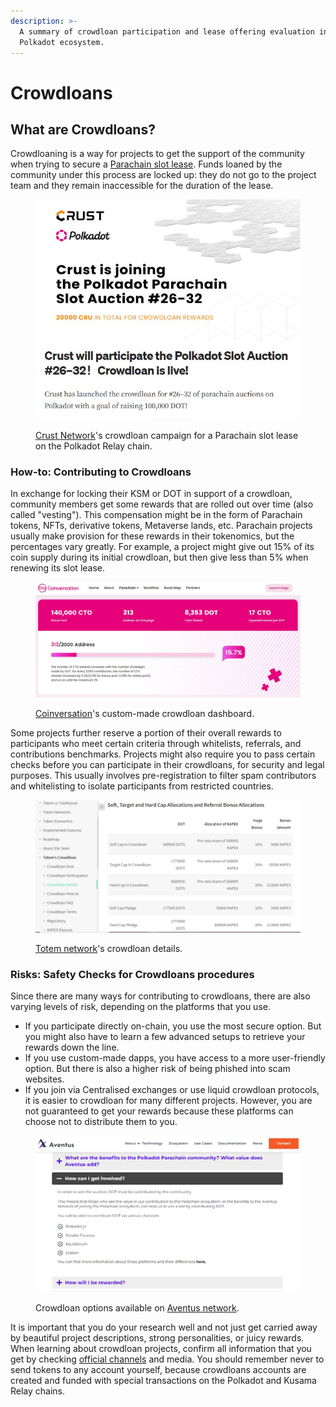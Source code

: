 ```yaml
---
description: >-
  A summary of crowdloan participation and lease offering evaluation in the
  Polkadot ecosystem.
---
```


# Crowdloans

## What are Crowdloans?

Crowdloaning is a way for projects to get the support of the community when trying to secure a [Parachain slot lease](../bidding/parachain-slot-lease.md). Funds loaned by the community under this process are locked up: they do not go to the project team and they remain inaccessible for the duration of the lease.

<figure><img src="../../../.gitbook/assets/O_CLCrust.JPG" alt="Crust&#x27;s crowdloan campaign for a parachain slot lease on the Polkadot Relay chain."><figcaption><p><a href="https://medium.com/crustnetwork/crust-will-participate-the-polkadot-slot-auction-26-32-crowdloan-is-live-99564cdd1af1">Crust Network</a>'s crowdloan campaign for a Parachain slot lease on the Polkadot Relay chain.</p></figcaption></figure>



### How-to: Contributing to Crowdloans

In exchange for locking their KSM or DOT in support of a crowdloan, community members get some rewards that are rolled out over time (also called "vesting"). This compensation might be in the form of Parachain tokens, NFTs, derivative tokens, Metaverse lands, etc. Parachain projects usually make provision for these rewards in their tokenomics, but the percentages vary greatly. For example, a project might give out 15% of its coin supply during its initial crowdloan, but then give less than 5% when renewing its slot lease.

<figure><img src="../../../.gitbook/assets/O_CLCoinversation.JPG" alt="A custom-made crowdloan dashboard showing reward details on Coinversation&#x27;s platform."><figcaption><p><a href="https://www.coinversation.io/joinus">Coinversation</a>'s custom-made crowdloan dashboard.</p></figcaption></figure>

Some projects further reserve a portion of their overall rewards to participants who meet certain criteria through whitelists, referrals, and contributions benchmarks. Projects might also require you to pass certain checks before you can participate in their crowdloans, for security and legal purposes. This usually involves pre-registration to filter spam contributors and whitelisting to isolate participants from restricted countries.

<figure><img src="../../../.gitbook/assets/O_CLTotem.JPG" alt="Crowdloan&#x27;s token allocations for Totem network."><figcaption><p><a href="https://docs.totemaccounting.com/#/crowdloan/crowdloan-details">Totem network</a>'s crowdloan details.</p></figcaption></figure>



### Risks: Safety Checks for Crowdloans procedures

Since there are many ways for contributing to crowdloans, there are also varying levels of risk, depending on the platforms that you use.&#x20;

* If you participate directly on-chain, you use the most secure option. But you might also have to learn a few advanced setups to retrieve your rewards down the line.&#x20;
* If you use custom-made dapps, you have access to a more user-friendly option. But there is also a higher risk of being phished into scam websites.
* If you join via Centralised exchanges or use liquid crowdloan protocols, it is easier to crowdloan for many different projects. However, you are not guaranteed to get your rewards because these platforms can choose not to distribute them to you.

<figure><img src="../../../.gitbook/assets/O_CLAventus.JPG" alt="Overview of the channels that can be used to contribute DOT to Aventus network&#x27;s crowdloan."><figcaption><p>Crowdloan options available on <a href="https://www.aventus.io/polkadot-parachain-bid/">Aventus network</a>.</p></figcaption></figure>

It is important that you do your research well and not just get carried away by beautiful project descriptions, strong personalities, or juicy rewards. When learning about crowdloan projects, confirm all information that you get by checking [official channels](../../4.social-support/) and media. You should remember never to send tokens to any account yourself, because crowdloans accounts are created and funded with special transactions on the Polkadot and Kusama Relay chains.

